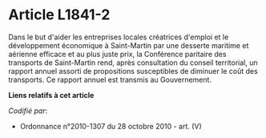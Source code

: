 # Article L1841-2

Dans le but d'aider les entreprises locales créatrices d'emploi et le développement économique à Saint-Martin par une
desserte maritime et aérienne efficace et au plus juste prix, la Conférence paritaire des transports de Saint-Martin rend,
après consultation du conseil territorial, un rapport annuel assorti de propositions susceptibles de diminuer le coût des
transports. Ce rapport annuel est transmis au Gouvernement.

**Liens relatifs à cet article**

_Codifié par_:

  - Ordonnance n°2010-1307 du 28 octobre 2010 - art. (V)
